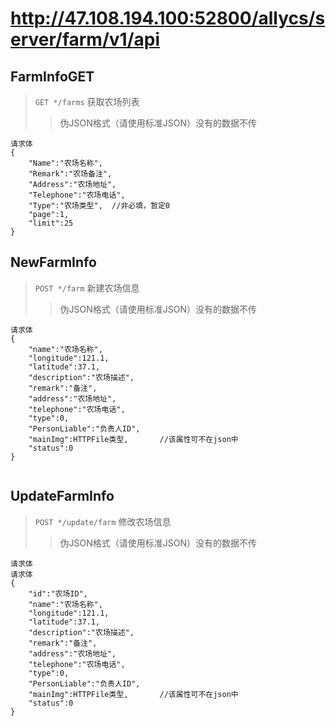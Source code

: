 # http://47.108.194.100:52800/allycs/server/farm/v1/api

## FarmInfoGET
>  `GET */farms` 获取农场列表
>> 伪JSON格式（请使用标准JSON）没有的数据不传
``` 
请求体
{
	"Name":"农场名称",
	"Remark":"农场备注",
	"Address":"农场地址",
	"Telephone":"农场电话",
	"Type":"农场类型",	//非必填，暂定0
	"page":1,
	"limit":25
}
``` 

## NewFarmInfo
>  `POST */farm` 新建农场信息
>> 伪JSON格式（请使用标准JSON）没有的数据不传
``` 
请求体
{
	"name":"农场名称",
	"longitude":121.1,
	"latitude":37.1,
	"description":"农场描述",
	"remark":"备注",
	"address":"农场地址",
	"telephone":"农场电话",
	"type":0,
	"PersonLiable":"负责人ID",
	"mainImg":HTTPFile类型,		//该属性可不在json中
	"status":0
}


```


## UpdateFarmInfo
>  `POST */update/farm` 修改农场信息
>> 伪JSON格式（请使用标准JSON）没有的数据不传
``` 
请求体
请求体
{
	"id":"农场ID",
	"name":"农场名称",
	"longitude":121.1,
	"latitude":37.1,
	"description":"农场描述",
	"remark":"备注",
	"address":"农场地址",
	"telephone":"农场电话",
	"type":0,
	"PersonLiable":"负责人ID",
	"mainImg":HTTPFile类型,		//该属性可不在json中
	"status":0
}

```